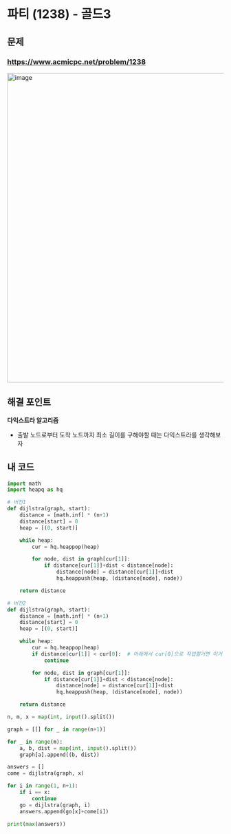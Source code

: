 # 파티 (1238) - 골드3

## 문제 
### https://www.acmicpc.net/problem/1238
<img width="719" alt="image" src="https://user-images.githubusercontent.com/72330884/191009542-c50716ad-e6df-4fb0-be3c-5c0dc18e820f.png">

## 해결 포인트
**다익스트라 알고리즘**
- 출발 노드로부터 도착 노드까지 최소 길이를 구해야할 때는 다익스트라를 생각해보자

## 내 코드
```python
import math
import heapq as hq

# 버전1
def dijlstra(graph, start):
    distance = [math.inf] * (n+1)
    distance[start] = 0
    heap = [(0, start)]

    while heap:
        cur = hq.heappop(heap)

        for node, dist in graph[cur[1]]:
            if distance[cur[1]]+dist < distance[node]:
                distance[node] = distance[cur[1]]+dist
                hq.heappush(heap, (distance[node], node))

    return distance

# 버전2
def dijlstra(graph, start):
    distance = [math.inf] * (n+1)
    distance[start] = 0
    heap = [(0, start)]

    while heap:
        cur = hq.heappop(heap)
        if distance[cur[1]] < cur[0]:  # 아래에서 cur[0]으로 작업할거면 이거 필요함.
            continue

        for node, dist in graph[cur[1]]:
            if distance[cur[1]]+dist < distance[node]:
                distance[node] = distance[cur[1]]+dist
                hq.heappush(heap, (distance[node], node))

    return distance

n, m, x = map(int, input().split())

graph = [[] for _ in range(n+1)]

for _ in range(m):
    a, b, dist = map(int, input().split())
    graph[a].append((b, dist))

answers = []
come = dijlstra(graph, x)

for i in range(1, n+1):
    if i == x:
        continue
    go = dijlstra(graph, i)
    answers.append(go[x]+come[i])

print(max(answers))
```
